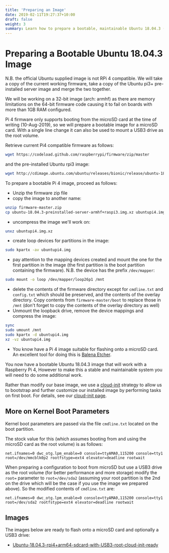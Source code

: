 ```yaml
---
title: 'Preparing an Image'
date: 2019-02-11T19:27:37+10:00
draft: false
weight: 3
summary: Learn how to prepare a bootable, maintainable Ubuntu 18.04.3 (armhf) image for a Raspberry Pi 4.
---
```

# Preparing a Bootable Ubuntu 18.04.3 Image
N.B. the official Ubuntu supplied image is not RPi 4 compatible. We will take a copy of the current working firmware, take a copy of the Ubuntu pi3+ pre-installed server image and merge the two together.

We will be working on a 32-bit image (arch: armhf) as there are memory limitations on the 64-bit firmware code causing it to fail on boards with more than 1GB RAM configured.

Pi 4 firmware only supports booting from the microSD card at the time of writing (10-Aug-2019), so we will prepare a bootable image for a microSD card. With a single line change it can also be used to mount a USB3 drive as the root volume.

Retrieve current Pi4 compatible firmware as follows:

```bash
wget https://codeload.github.com/raspberrypi/firmware/zip/master
```

and the pre-installed Ubuntu rpi3 image:

```bash
wget http://cdimage.ubuntu.com/ubuntu/releases/bionic/release/ubuntu-18.04.3-preinstalled-server-armhf+raspi3.img.xz
```

To prepare a bootable Pi 4 image, proceed as follows:

- Unzip the firmware zip file
- copy the image to another name:

```bash
unzip firmware-master.zip
cp ubuntu-18.04.3-preinstalled-server-armhf+raspi3.img.xz ubuntupi4.img.xz
```

- uncompress the image we'll work on:

```bash
unxz ubuntupi4.img.xz
```
- create loop devices for partitions in the image:

```bash
sudo kpartx -av ubuntupi4.img
```
- pay attention to the mapping devices created and mount the one for the first partition in the image (the first partition is the boot partition containing the firmware). N.B. the device has the prefix `/dev/mapper`:

```bash
sudo mount -o loop /dev/mapper/loop26p1 /mnt
```

- delete the contents of the firmware directory except for `cmdline.txt` and `config.txt` which should be preserved, and the contents of the overlay directory. Copy contents from `firmware-master/boot` to replace those in `/mnt` (don't forget to copy the contents of the overlay directory as well)
- Unmount the loopback drive, remove the device mappings and compress the image:

```bash
sync
sudo umount /mnt
sudo kpartx -d ubuntupi4.img
xz -vz ubuntupi4.img
```
- You know have a Pi 4 image suitable for flashing onto a microSD card. An excellent tool for doing this is [Balena Etcher](https://www.balena.io/etcher/).

You now have a bootable Ubuntu 18.04.3 image that will work with a Raspberry Pi 4, However to make this a stable and maintainable system you will need to do some additional work.

Rather than modify our base image, we use a [cloud-init](https://cloudinit.readthedocs.io/en/latest/topics/capabilities.html) strategy to allow us to bootstrap and further customize our installed image by performing tasks on first boot. For details, see our [cloud-init page](cloud-init.html).

## More on Kernel Boot Parameters
Kernel boot parameters are passed via the file `cmdline.txt` located on the boot partition.

The stock value for this (which assumes booting from and using the microSD card as the root volume) is as follows:

```
net.ifnames=0 dwc_otg.lpm_enable=0 console=ttyAMA0,115200 console=tty1 root=/dev/mmcblk0p2 rootfstype=ext4 elevator=deadline rootwait
```

When preparing a configuration to boot from microSD but use a USB3 drive as the root volume (for better performance and more storage) modify the `root=` parameter to `root=/dev/sda2` (assuming your root partition is the 2nd on the drive which will be the case if you use the image we prepared above). So the modified contents of `cmdline.txt` are:

```
net.ifnames=0 dwc_otg.lpm_enable=0 console=ttyAMA0,115200 console=tty1 root=/dev/sda2 rootfstype=ext4 elevator=deadline rootwait
```

## Images

The images below are ready to flash onto a microSD card and optionally a USB3 drive:

- [Ubuntu-18.04.3-rpi4+arm64-sdcard-with-USB3-root-cloud-init-ready](https://rpi4utils.s3.amazonaws.com/images/aci-ubuntu-18.04.3-arm64%2Braspi4-usb3root-20190907b.img.xz)
